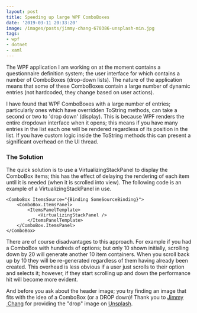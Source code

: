 ```yaml
---
layout: post
title: Speeding up large WPF ComboBoxes
date: '2019-03-11 20:33:20'
image: /images/posts/jimmy-chang-670386-unsplash-min.jpg
tags:
- wpf
- dotnet
- xaml
---
```


The WPF application I am working on at the moment contains a questionnaire definition system; the user interface for which contains a number of ComboBoxes (drop-down lists). The nature of the application means that some of these ComboBoxes contain a large number of dynamic entries (not hardcoded, they change based on user actions).

I have found that WPF ComboBoxes with a large number of entries; particularly ones which have overridden ToString methods, can take a second or two to 'drop down' (display). This is because WPF renders the entire dropdown interface when it opens; this means if you have many entries in the list each one will be rendered regardless of its position in the list. If you have custom logic inside the ToString methods this can present a significant overhead on the UI thread.

### The Solution

The quick solution is to use a VirtualizingStackPanel to display the ComboBox items; this has the effect of delaying the rendering of each item until it is needed (when it is scrolled into view). The following code is an example of a VirtualizingStackPanel in use.

<!--kg-card-begin: markdown-->

    <ComboBox ItemsSource="{Binding SomeSourceBinding}">
    	<ComboBox.ItemsPanel>
    		<ItemsPanelTemplate>
    			<VirtualizingStackPanel />
    		</ItemsPanelTemplate>
    	</ComboBox.ItemsPanel>
    </ComboBox>

<!--kg-card-end: markdown-->

There are of course disadvantages to this approach. For example if you had a ComboBox with hundreds of options; but only 10 shown initially, scrolling down by 20 will generate another 10 item containers. When you scroll back up by 10 they will be re-generated regardless of them having already been created. This overhead is less obvious if a user just scrolls to their option and selects it; however, if they start scrolling up and down the performance hit will become more evident.

And before you ask about the header image; you try finding an image that fits with the idea of a ComboBox (or a DROP down)! Thank you to [Jimmy &nbsp;Chang](https://unsplash.com/photos/NP8gd2KUnfw?utm_source=unsplash&utm_medium=referral&utm_content=creditCopyText) for providing the "drop" image on [Unsplash](https://unsplash.com/search/photos/drop-down?utm_source=unsplash&utm_medium=referral&utm_content=creditCopyText).

